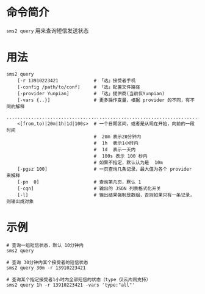 # 命令简介 

`sms2 query` 用来查询短信发送状态
    
# 用法

    sms2 query
        [-r 13910223421             # 「选」接受者手机
        [-config /path/to/conf]     # 「选」配置文件路径 
        [-provider Yunpian]         # 「选」提供商(当前仅Yunpian)
        [-vars {..}]                # 更多操作变量，根据 provider 的不同，有不同的解释
        ..............................................................................
        <[from,to)|20m|1h|1d|100s>  # 一个日期区间，或者是从现在开始，向前的一段时间
                                    #  20m 表示20分钟内
                                    #  1h  表示1小时内
                                    #  1d  表示一天内
                                    #  100s 表示 100 秒内
                                    # 如果不指定，默认认为是  10m   
        [-pgsz 100]                 # 一页查询几条记录，最大值为各个 provider 来解释
        [-pn  0]                    # 查询第几页，默认 1
        [-cqn]                      # 输出的 JSON 列表格式化开关
        [-l]                        # 输出结果强制是数组，否则如果只有一条记录，则输出成对象         
    
# 示例
    
    # 查询一组短信状态，默认 10分钟内
    sms2 query
    
    # 查询 30分钟内某个接受者的短信状态
    sms2 query 30m -r 13910223421
    
    # 查询某个指定接受者1小时内全部短信的状态（type 仅云片网支持）
    sms2 query 1h -r 13910223421 -vars 'type:"all"'
    